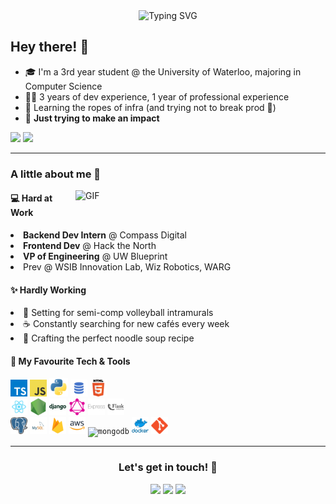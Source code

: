 <div align="center">
<img src="https://readme-typing-svg.demolab.com?font=Fraunces&weight=800&size=60&duration=3000&pause=500&color=fbfbf4&background=676857&center=true&vCenter=true&width=850&height=140&lines=Jesse+Huang+%F0%9F%92%BB;%3CFull+Stack+Developer%2F%3E;Food+Connoisseur+%F0%9F%A5%98;Lo-fi+Lover+%F0%9F%8E%A7" alt="Typing SVG" />
</div>

## Hey there! :wave:

* 🎓 I'm a 3rd year student @ the University of Waterloo, majoring in Computer Science
* 🧑‍💻 3 years of dev experience, 1 year of professional experience 
* 🌱 Learning the ropes of infra (and trying not to break prod 🥀)
* 🚀 **Just trying to make an impact**

<div>
<a href="https://github.com/jeessh"><img src="https://img.shields.io/badge/Follow Me-424242?logo=github&style=for-the-badge"/></a>

<img src="https://komarev.com/ghpvc/?username=jeessh&label=Profile+Views&abbreviated=true&style=for-the-badge&color=yellowgreen"/> 
</div>

---

### A little about me 🥐

<img width="400px" align="right" alt="GIF" src="assets/doggyrake.gif"/>
<div>
  <h4>💻 Hard at Work</h4>
    <li>
      <strong>Backend Dev Intern</strong> @ Compass Digital
    </li>
    <li>
      <strong>Frontend Dev</strong> @ Hack the North
    </li>
    <li>
      <strong>VP of Engineering</strong> @ UW Blueprint
    </li>
    <li>
      Prev @ WSIB Innovation Lab, Wiz Robotics, WARG
    </li>
  <h4>✨ Hardly Working</h4>
    <li>
    🏐 Setting for semi-comp volleyball intramurals
    </li>
    <li>☕️ Constantly searching for new cafés every week</li>
    <li>🍜 Crafting the perfect noodle soup recipe</li>
    <h4>🔧 My Favourite Tech & Tools</h4>
<code><img height="27" src="https://raw.githubusercontent.com/github/explore/80688e429a7d4ef2fca1e82350fe8e3517d3494d/topics/typescript/typescript.png" alt="typescript"></code>
<code><img height="27" src="https://raw.githubusercontent.com/github/explore/80688e429a7d4ef2fca1e82350fe8e3517d3494d/topics/javascript/javascript.png" alt="javascript"></code>
<code><img height="30" src="https://raw.githubusercontent.com/github/explore/80688e429a7d4ef2fca1e82350fe8e3517d3494d/topics/python/python.png" alt="python"></code>
<code><img height="27" src="https://raw.githubusercontent.com/github/explore/80688e429a7d4ef2fca1e82350fe8e3517d3494d/topics/sql/sql.png" alt="sql"></code>
<code><img height="27" src="https://raw.githubusercontent.com/github/explore/80688e429a7d4ef2fca1e82350fe8e3517d3494d/topics/html/html.png" alt="html"></code>
<br/>
<code><img height="27" src="https://raw.githubusercontent.com/github/explore/80688e429a7d4ef2fca1e82350fe8e3517d3494d/topics/react/react.png" alt="react"></code>
<code><img height="27" src="https://raw.githubusercontent.com/github/explore/80688e429a7d4ef2fca1e82350fe8e3517d3494d/topics/nodejs/nodejs.png" alt="nodejs"></code>
<code><img height="27" src="https://raw.githubusercontent.com/github/explore/80688e429a7d4ef2fca1e82350fe8e3517d3494d/topics/django/django.png" alt="django"></code>
<code><img height="27" src="https://raw.githubusercontent.com/github/explore/80688e429a7d4ef2fca1e82350fe8e3517d3494d/topics/graphql/graphql.png" alt="graphql"></code>
<code><img height="27" src="https://raw.githubusercontent.com/github/explore/80688e429a7d4ef2fca1e82350fe8e3517d3494d/topics/express/express.png" alt="express"></code>
<code><img height="27" src="https://raw.githubusercontent.com/github/explore/80688e429a7d4ef2fca1e82350fe8e3517d3494d/topics/flask/flask.png" alt="flask"></code>
<br/>
<code><img height="27" src="https://raw.githubusercontent.com/github/explore/80688e429a7d4ef2fca1e82350fe8e3517d3494d/topics/postgresql/postgresql.png" alt="postgresql"></code>
<code><img height="27" src="https://raw.githubusercontent.com/github/explore/80688e429a7d4ef2fca1e82350fe8e3517d3494d/topics/mysql/mysql.png" alt="mysql"></code>
<code><img height="27" src="https://raw.githubusercontent.com/github/explore/80688e429a7d4ef2fca1e82350fe8e3517d3494d/topics/firebase/firebase.png" alt="firebase"></code>
<code><img height="27" src="https://raw.githubusercontent.com/github/explore/80688e429a7d4ef2fca1e82350fe8e3517d3494d/topics/aws/aws.png" alt="aws"></code>
<code><img height="27" src="https://encrypted-tbn0.gstatic.com/images?q=tbn%3AANd9GcSTTzPAw-55ssm1Im594xYZ9eRQu2JylrkYLg&usqp=CAU" alt="mongodb"></code>
<code><img height="27" src="https://raw.githubusercontent.com/github/explore/80688e429a7d4ef2fca1e82350fe8e3517d3494d/topics/docker/docker.png" alt="docker"></code>
<code><img height="27" src="https://raw.githubusercontent.com/devicons/devicon/master/icons/git/git-original.svg" alt="git"></code>
</div>

---
<div align="center">
<h3>Let's get in touch! 🕺</h3>
<a href="https://linkedin.com/in/huang-jesse"><img src="https://img.shields.io/badge/-LinkedIn-blue?style=for-the-badge&logo=linkedin&logoColor=white"/></a>
<a href="mailto:jesshuang5733@gmail.com" target="_blank"><img src="https://img.shields.io/badge/gmail-EA4335?style=for-the-badge&logo=gmail&logoColor=white"/></a>
<img src="https://img.shields.io/badge/jeessh-5865F2?style=for-the-badge&logo=discord&logoColor=white"/>
</div>
